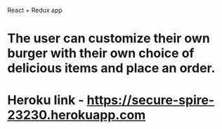 React + Redux app

# The user can customize their own burger with their own choice of delicious items and place an order.

# Heroku link - https://secure-spire-23230.herokuapp.com

